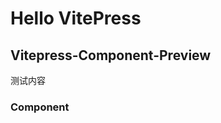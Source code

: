 # Hello VitePress

## Vitepress-Component-Preview

测试内容

<demo-preview path="./DemoShow.vue" title="演示Demo"></demo-preview>

### Component
